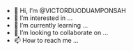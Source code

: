 - 👋 Hi, I’m @VICTORDUODUAMPONSAH
- 👀 I’m interested in ...
- 🌱 I’m currently learning ...
- 💞️ I’m looking to collaborate on ...
- 📫 How to reach me ...

<!---
VICTORDUODUAMPONSAH/VICTORDUODUAMPONSAH is a ✨ special ✨ repository because its `README.md` (this file) appears on your GitHub profile.
You can click the Preview link to take a look at your changes.
--->

